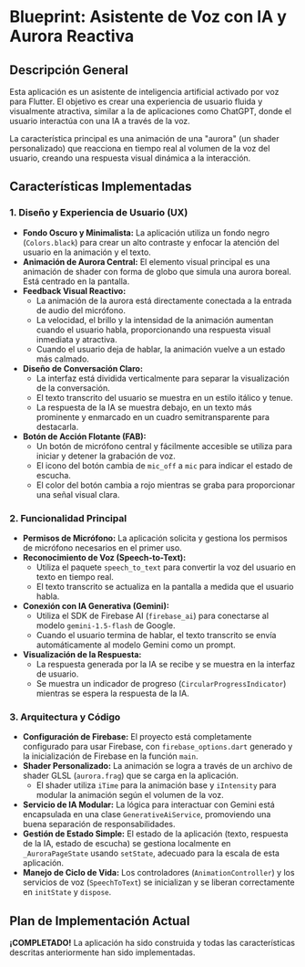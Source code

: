 # Blueprint: Asistente de Voz con IA y Aurora Reactiva

## Descripción General

Esta aplicación es un asistente de inteligencia artificial activado por voz para Flutter. El objetivo es crear una experiencia de usuario fluida y visualmente atractiva, similar a la de aplicaciones como ChatGPT, donde el usuario interactúa con una IA a través de la voz.

La característica principal es una animación de una "aurora" (un shader personalizado) que reacciona en tiempo real al volumen de la voz del usuario, creando una respuesta visual dinámica a la interacción.

## Características Implementadas

### 1. Diseño y Experiencia de Usuario (UX)

*   **Fondo Oscuro y Minimalista:** La aplicación utiliza un fondo negro (`Colors.black`) para crear un alto contraste y enfocar la atención del usuario en la animación y el texto.
*   **Animación de Aurora Central:** El elemento visual principal es una animación de shader con forma de globo que simula una aurora boreal. Está centrado en la pantalla.
*   **Feedback Visual Reactivo:**
    *   La animación de la aurora está directamente conectada a la entrada de audio del micrófono.
    *   La velocidad, el brillo y la intensidad de la animación aumentan cuando el usuario habla, proporcionando una respuesta visual inmediata y atractiva.
    *   Cuando el usuario deja de hablar, la animación vuelve a un estado más calmado.
*   **Diseño de Conversación Claro:**
    *   La interfaz está dividida verticalmente para separar la visualización de la conversación.
    *   El texto transcrito del usuario se muestra en un estilo itálico y tenue.
    *   La respuesta de la IA se muestra debajo, en un texto más prominente y enmarcado en un cuadro semitransparente para destacarla.
*   **Botón de Acción Flotante (FAB):**
    *   Un botón de micrófono central y fácilmente accesible se utiliza para iniciar y detener la grabación de voz.
    *   El icono del botón cambia de `mic_off` a `mic` para indicar el estado de escucha.
    *   El color del botón cambia a rojo mientras se graba para proporcionar una señal visual clara.

### 2. Funcionalidad Principal

*   **Permisos de Micrófono:** La aplicación solicita y gestiona los permisos de micrófono necesarios en el primer uso.
*   **Reconocimiento de Voz (Speech-to-Text):**
    *   Utiliza el paquete `speech_to_text` para convertir la voz del usuario en texto en tiempo real.
    *   El texto transcrito se actualiza en la pantalla a medida que el usuario habla.
*   **Conexión con IA Generativa (Gemini):**
    *   Utiliza el SDK de Firebase AI (`firebase_ai`) para conectarse al modelo `gemini-1.5-flash` de Google.
    *   Cuando el usuario termina de hablar, el texto transcrito se envía automáticamente al modelo Gemini como un prompt.
*   **Visualización de la Respuesta:**
    *   La respuesta generada por la IA se recibe y se muestra en la interfaz de usuario.
    *   Se muestra un indicador de progreso (`CircularProgressIndicator`) mientras se espera la respuesta de la IA.

### 3. Arquitectura y Código

*   **Configuración de Firebase:** El proyecto está completamente configurado para usar Firebase, con `firebase_options.dart` generado y la inicialización de Firebase en la función `main`.
*   **Shader Personalizado:** La animación se logra a través de un archivo de shader GLSL (`aurora.frag`) que se carga en la aplicación.
    *   El shader utiliza `iTime` para la animación base y `iIntensity` para modular la animación según el volumen de la voz.
*   **Servicio de IA Modular:** La lógica para interactuar con Gemini está encapsulada en una clase `GenerativeAiService`, promoviendo una buena separación de responsabilidades.
*   **Gestión de Estado Simple:** El estado de la aplicación (texto, respuesta de la IA, estado de escucha) se gestiona localmente en `_AuroraPageState` usando `setState`, adecuado para la escala de esta aplicación.
*   **Manejo de Ciclo de Vida:** Los controladores (`AnimationController`) y los servicios de voz (`SpeechToText`) se inicializan y se liberan correctamente en `initState` y `dispose`.

## Plan de Implementación Actual

**¡COMPLETADO!** La aplicación ha sido construida y todas las características descritas anteriormente han sido implementadas.
